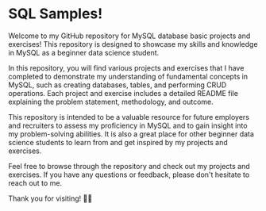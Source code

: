 # SQL Samples!

Welcome to my GitHub repository for MySQL database basic projects and exercises! This repository is designed to showcase my skills and knowledge in MySQL as a beginner data science student.

In this repository, you will find various projects and exercises that I have completed to demonstrate my understanding of fundamental concepts in MySQL, such as creating databases, tables, and performing CRUD operations. Each project and exercise includes a detailed README file explaining the problem statement, methodology, and outcome.

This repository is intended to be a valuable resource for future employers and recruiters to assess my proficiency in MySQL and to gain insight into my problem-solving abilities. It is also a great place for other beginner data science students to learn from and get inspired by my projects and exercises.

Feel free to browse through the repository and check out my projects and exercises. If you have any questions or feedback, please don't hesitate to reach out to me. 

Thank you for visiting! 👋🏻
